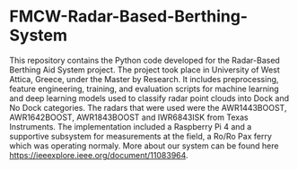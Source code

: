 # FMCW-Radar-Based-Berthing-System
This repository contains the Python code developed for the Radar-Based Berthing Aid System project. The project took place in University of West Attica, Greece, under the Master by Research. It includes preprocessing, feature engineering, training, and evaluation scripts for machine learning and deep learning models used to classify radar point clouds into Dock and No Dock categories.
The radars that were used were the AWR1443BOOST, AWR1642BOOST, AWR1843BOOST and IWR6843ISK from Texas Instruments. The implementation included a Raspberry Pi 4 and a supportive subsystem for measurements at the field, a Ro/Ro Pax ferry which was operating normaly. 
More about our system can be found here https://ieeexplore.ieee.org/document/11083964. 
